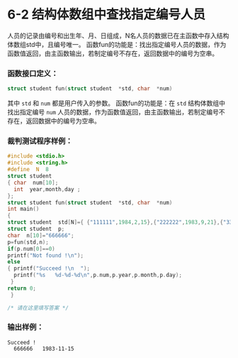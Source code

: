 # 6-2 结构体数组中查找指定编号人员

人员的记录由编号和出生年、月、日组成，N名人员的数据已在主函数中存入结构体数组std中，且编号唯一。
函数fun的功能是：找出指定编号人员的数据，作为函数值返回，由主函数输出，若制定编号不存在，返回数据中的编号为空串。

### 函数接口定义：
```c++
struct student fun(struct student  *std, char  *num)
```

其中 `std` 和 `num` 都是用户传入的参数。 函数fun的功能是：在 `std` 结构体数组中找出指定编号 `num` 人员的数据，作为函数值返回，由主函数输出，若制定编号不存在，返回数据中的编号为空串。

### 裁判测试程序样例：
```c++
#include <stdio.h>
#include <string.h>
#define  N  8
struct student
{ char  num[10];
  int  year,month,day ;
};
struct student fun(struct student  *std, char  *num)
int main()
{
struct student  std[N]={ {"111111",1984,2,15},{"222222",1983,9,21},{"333333",1984,9,1},{"444444",1983,7,15},{"555555",1984,9,28},{"666666",1983,11,15},{"777777",1983,6,22},{"888888",1984,8,19}}; 
struct student  p;         
char  n[10]="666666";
p=fun(std,n);
if(p.num[0]==0)
printf("Not found !\n");
else
{ printf("Succeed !\n  ");
  printf("%s   %d-%d-%d\n",p.num,p.year,p.month,p.day);
 }
return 0;
 }

/* 请在这里填写答案 */
```

### 输出样例：
```out
Succeed !
  666666   1983-11-15
```
